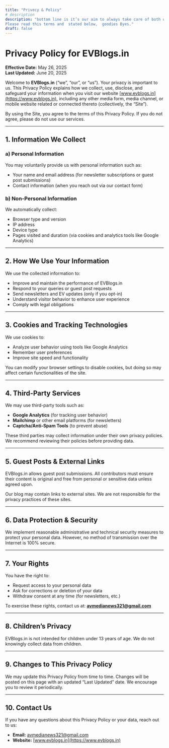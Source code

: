 ```yaml
---
title: "Privecy & Policy"
# description
description: "bottom line is it’s our aim to always take care of both of us, 
Please read this terms and  stated below,  goodies Byes."
draft: false
---
```


# Privacy Policy for EVBlogs.in

**Effective Date:** May 26, 2025  
**Last Updated:**  June 20, 2025

Welcome to **EVBlogs.in** (“we”, “our”, or “us”). Your privacy is important to us. This Privacy Policy explains how we collect, use, disclose, and safeguard your information when you visit our website [www.evblogs.in](https://www.evblogs.in), including any other media form, media channel, or mobile website related or connected thereto (collectively, the “Site”).

By using the Site, you agree to the terms of this Privacy Policy. If you do not agree, please do not use our services.

---

## 1. Information We Collect

### a) Personal Information
You may voluntarily provide us with personal information such as:

- Your name and email address (for newsletter subscriptions or guest post submissions)  
- Contact information (when you reach out via our contact form)

### b) Non-Personal Information
We automatically collect:

- Browser type and version  
- IP address  
- Device type  
- Pages visited and duration (via cookies and analytics tools like Google Analytics)

---

## 2. How We Use Your Information

We use the collected information to:

- Improve and maintain the performance of EVBlogs.in  
- Respond to your queries or guest post requests  
- Send newsletters and EV updates (only if you opt-in)  
- Understand visitor behavior to enhance user experience  
- Comply with legal obligations  

---

## 3. Cookies and Tracking Technologies

We use cookies to:

- Analyze user behavior using tools like Google Analytics  
- Remember user preferences  
- Improve site speed and functionality  

You can modify your browser settings to disable cookies, but doing so may affect certain functionalities of the site.

---

## 4. Third-Party Services

We may use third-party tools such as:

- **Google Analytics** (for tracking user behavior)  
- **Mailchimp** or other email platforms (for newsletters)  
- **Captcha/Anti-Spam Tools** (to prevent abuse)  

These third parties may collect information under their own privacy policies. We recommend reviewing their policies before providing data.

---

## 5. Guest Posts & External Links

EVBlogs.in allows guest post submissions. All contributors must ensure their content is original and free from personal or sensitive data unless agreed upon.

Our blog may contain links to external sites. We are not responsible for the privacy practices of these sites.

---

## 6. Data Protection & Security

We implement reasonable administrative and technical security measures to protect your personal data. However, no method of transmission over the Internet is 100% secure.

---

## 7. Your Rights

You have the right to:

- Request access to your personal data  
- Ask for corrections or deletion of your data  
- Withdraw consent at any time (for newsletters, etc.)

To exercise these rights, contact us at: **avmedianews321@gmail.com**

---

## 8. Children’s Privacy

EVBlogs.in is not intended for children under 13 years of age. We do not knowingly collect data from children.

---

## 9. Changes to This Privacy Policy

We may update this Privacy Policy from time to time. Changes will be posted on this page with an updated “Last Updated” date. We encourage you to review it periodically.

---

## 10. Contact Us

If you have any questions about this Privacy Policy or your data, reach out to us:

- **Email:** [avmedianews321@gmail.com](mailto:avmedianews321@gmail.com)  
- **Website:** [www.evblogs.in](https://www.evblogs.in)
